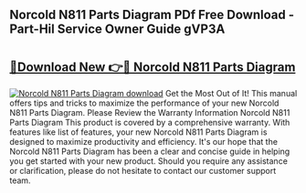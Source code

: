 ## Norcold N811 Parts Diagram PDf Free Download - Part-Hil Service Owner Guide gVP3A

# <h2><a href="http://dft87sv.blite.top/?on=Norcold+N811+Parts+Diagram">🔗Download New 👉🔴 Norcold N811 Parts Diagram</a></h2>

[![Norcold N811 Parts Diagram download](https://i.imgur.com/lujVjoI.png)](http://dft87sv.blite.top/?on=Norcold+N811+Parts+Diagram)
Get the Most Out of It! This manual offers tips and tricks to maximize the performance of your new Norcold N811 Parts Diagram. Please Review the Warranty Information Norcold N811 Parts Diagram This product is covered by a comprehensive warranty. With features like list of features, your new Norcold N811 Parts Diagram is designed to maximize productivity and efficiency. It's our hope that the Norcold N811 Parts Diagram has been a clear and concise guide in helping you get started with your new product. Should you require any assistance or clarification, please do not hesitate to contact our customer support team.
